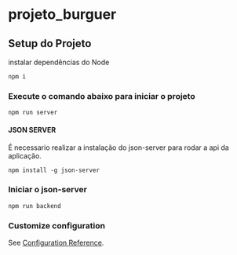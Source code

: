 # projeto_burguer

## Setup do Projeto
instalar dependências do Node
```
npm i
```

### Execute o comando abaixo para iniciar o projeto
```
npm run server
```


#### JSON SERVER
É necessario realizar a instalação do json-server para rodar a api da aplicação.

```
npm install -g json-server

```

### Iniciar o json-server

```
npm run backend
```
### Customize configuration
See [Configuration Reference](https://cli.vuejs.org/config/).